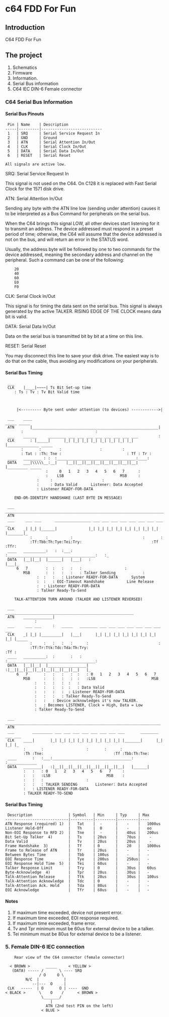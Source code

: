 # c64 FDD For Fun

## Introduction

C64 FDD For Fun

## The project
1. Schematics
2. Firmware
3. Information.
4. Serial Bus information
5. C64 IEC DIN-6 Female connector

### C64 Serial Bus Information


#### Serial Bus Pinouts


     Pin | Name    | Description               
    -----|---------|---------------------------
     1   | SRQ     | Serial Service Request In 
     2   | GND     | Ground                    
     3   | ATN     | Serial Attention In/Out   
     4   | CLK     | Serial Clock In/Out       
     5   | DATA    | Serial Data In/Out        
     6   | RESET   | Serial Reset              

    All signals are active low.


  SRQ: Serial Service Request In

 This signal is not used on the C64. On C128 it is replaced with Fast Serial
 Clock for the 1571 disk drive.


  ATN: Serial Attention In/Out

 Sending any byte with the ATN line low (sending under attention) causes it
 to be interpreted as a Bus Command for peripherals on the serial bus.

 When the C64 brings this signal LOW, all other devices start listening for
 it to transmit an address. The device addressed must respond in a preset
 period of time; otherwise, the C64 will assume that the device addressed is
 not on the bus, and will return an error in the STATUS word.

 Usually, the address byte will be followed by one to two commands for the
 device addressed, meaning the secondary address and channel on the peripheral.
 Such a command can be one of the following:

```
    20
    40
    60
    E0
    F0
```

 
  CLK: Serial Clock In/Out

  This signal is for timing the data sent on the serial bus. This signal is
  always generated by the active TALKER. RISING EDGE OF THE CLOCK means data
  bit is valid.


  DATA: Serial Data In/Out

  Data on the serial bus is transmitted bit by bit at a time on this line.


  RESET: Serial Reset

  You may disconnect this line to save your disk drive. The easiest way is to
  do that on the cable, thus avoiding any modifications on your peripherals.



#### Serial Bus Timing


```
 ___
 CLK    |____|~~~~| Ts Bit Set-up time
    : Ts : Tv : Tv Bit Valid time



     |<--------- Byte sent under attention (to devices) ------------>|

 ___    ____                                                        _____ _____
 ATN       |________________________________________________________|
       :                                :
 ___    ______     ________ ___ ___ ___ ___ ___ ___ ___ ___         :
 CLK       : |_____|      |_| |_| |_| |_| |_| |_| |_| |_| |______________ _____
       :       :        :                 :         :
       : Tat : :Th: Tne :                             : Tf : Tr :
 ____   ________ : :  :___________________________________:____:
 DATA   ___|\\\\\__:__|    |__||__||__||__||__||__||__||__|    |_________ _____
                  :     0   1   2   3   4   5   6   7      :
                  :    LSB                         MSB     :
              :     :                      :
              :     : Data Valid      Listener: Data Accepted
              : Listener READY-FOR-DATA

```



        END-OR-IDENTIFY HANDSHAKE (LAST BYTE IN MESSAGE)
```
 ___    _______________________________________________________________________
 ATN
 ___     ___ ___      ________________ ___ ___ ___ ___ ___ ___ ___ ___       __
 CLK    _| |_| |______|              |_| |_| |_| |_| |_| |_| |_| |_| |_______|_
           :      :          :                               :       :
           :Tf:Tbb:Th:Tye:Tei:Try:                               :Tf :Tfr:
 ____   __________:   :  :___:   :_______________________________________:   :_
 DATA   |__||__|  |______|   |___|   :                                   |___|_
     6   7        :  :   :   :   :                   :
        MSB       :  :   :   :   : Talker Sending            :
              :  :   :   : Listener READY-FOR-DATA      System
              :  :   : EOI-Timeout Handshake          Line Release
              :  : Listener READY-FOR-DATA
              : Talker Ready-To-Send
```




        TALK-ATTENTION TURN AROUND (TALKER AND LISTENER REVERSED)
```
 ___                 _________________________________________________________
 ATN    _____________|
             :
 ___     ___ ___     :   _____   ________ ___ ___ ___ ___ ___ ___ ___ ___
 CLK    _| |_| |_________|   |___|      |_| |_| |_| |_| |_| |_| |_| |_| |_____
           :     :   :   :   :      :                               :
           :Tf:Tr:Ttk:Tdc:Tda:Th:Try:                               :Tf :
 ____   __________:  :       :   :  :_______________________________________:
 DATA   |__||__|  |_________________|   :|__||__||__||__||__||__||__||__|   |_
     6   7       :   :   :   :  :   : 0   1   2   3   4   5   6   7
        MSB      :   :   :   :  :   :LSB                         MSB
             :   :   :   :  :   :
             :   :   :   :  :   : Data Valid
             :   :   :   :  : Listener READY-FOR-DATA
             :   :   :   : Talker Ready-To-Send
             :   :   : Device acknowledges it's now TALKER.
             :   : Becomes LISTENER, Clock = High, Data = Low
             : Talker Ready-To-Send
```


```
 ___    _____________________________________________________________________
 ATN
 ___        _________ ___ ___ ___ ___ ___ ___ ___ ___       ________ ___ ___
 CLK    ____|       |_| |_| |_| |_| |_| |_| |_| |_| |_______|      |_| |_| |_
        :       :                   :       :      :
        :Th :Tne:                               :Tf :Tbb:Th:Tne:
 ____       :   :___:___________________________________:      :_____________
 DATA   ________|   :|__||__||__||__||__||__||__||__|   |______|
        :   :   : 0   1   2   3   4   5   6   7     :
        :   :   :LSB                         MSB    :
        :   :   :                   :
        :   :   : TALKER SENDING        Listener: Data Accepted
        :   : LISTENER READY-FOR-DATA
        : TALKER READY-TO-SEND
```



#### Serial Bus Timing


     Description                | Symbol   | Min     | Typ     | Max 
    ----------------------------|----------|---------|---------|----
    ATN Response (required) 1)  |   Tat    |  -      |    -    |   1000us
    Listener Hold-Off           |   Th     |  0      |    -    |   oo
    Non-EOI Response to RFD 2)  |   Tne    |  -      |    40us |   200us
    Bit Set-Up Talker  4)       |   Ts     | 20us    |    70us |    -
    Data Valid                  |   Tv     | 20us    |    20us |    -
    Frame Handshake  3)         |   Tf     | 0       |    20   |   1000us
    Frame to Release of ATN     |   Tr     | 20us    |    -    |   -
    Between Bytes Time          |   Tbb    | 100us   |    -    |   -
    EOI Response Time           |   Tye    | 200us   |    250us|   -
    EOI Response Hold Time  5)  |   Tei    | 60us    |    -    |   -
    Talker Response Limit       |   Try    | 0       |    30us |   60us
    Byte-Acknowledge  4)        |   Tpr    | 20us    |    30us |   -
    Talk-Attention Release      |   Ttk    | 20us    |    30us |   100us
    Talk-Attention Acknowledge  |   Tdc    | 0       |    -    |   -
    Talk-Attention Ack. Hold    |   Tda    | 80us    |    -    |   -
    EOI Acknowledge             |   Tfr    | 60us    |    -    |   -


#### Notes
1.  If maximum time exceeded, device not present error.
2.  If maximum time exceeded, EOI response required.
3.  If maximum time exceeded, frame error.
4.  Tv and Tpr minimum must be 60us for external device to be a talker.
5.  Tei minimum must be 80us for external device to be a listener.

### 5. Female DIN-6 IEC connection

```
    Rear view of the C64 connector (female connector)

  < BROWN >       _____     < YELLOW > 
   (DATA) ----- /       \ ---- SRQ
               / O     O \
         N/C  |           |
            --|---  O     |
 CLK   -----  | O       O | ----  GND 
< BLACK >      \    O    /      < BROWN >
                \_______/  
                    |
                  ATN (2nd test PIN on the left)
                < BLUE >
```
